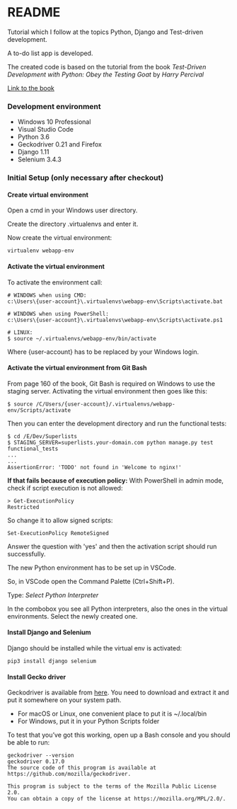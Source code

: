 # README

Tutorial which I follow at the topics Python, Django and Test-driven 
development.

A to-do list app is developed.

The created code is based on the tutorial from the book *Test-Driven 
Development with Python: Obey the Testing Goat* by *Harry Percival*

[Link to the book](http://www.obeythetestinggoat.com/ "Obey the Testing Goat!")




### Development environment

* Windows 10 Professional
* Visual Studio Code
* Python 3.6
* Geckodriver 0.21 and Firefox
* Django 1.11
* Selenium 3.4.3


### Initial Setup (only necessary after checkout)
#### Create virtual environment

Open a cmd in your Windows user directory.

Create the directory .virtualenvs and enter it.

Now create the virtual environment:

    virtualenv webapp-env


#### Activate the virtual environment
To activate the environment call:
    
    # WINDOWS when using CMD:
    c:\Users\{user-account}\.virtualenvs\webapp-env\Scripts\activate.bat

    # WINDOWS when using PowerShell:
    c:\Users\{user-account}\.virtualenvs\webapp-env\Scripts\activate.ps1

    # LINUX:
    $ source ~/.virtualenvs/webapp-env/bin/activate

Where {user-account} has to be replaced by your Windows login.

#### Activate the virtual environment from Git Bash

From page 160 of the book, Git Bash is required on Windows to use the
staging server. Activating the  virtual environment then goes like this:

    $ source /C/Users/{user-account}/.virtualenvs/webapp-env/Scripts/activate

Then you can enter the development directory and run the functional
tests:

    $ cd /E/Dev/Superlists
    $ STAGING_SERVER=superlists.your-domain.com python manage.py test functional_tests
    ...
    ...
    AssertionError: 'TODO' not found in 'Welcome to nginx!'

**If that fails because of execution policy:**
With PowerShell in admin mode, check if script execution is not allowed:

    > Get-ExecutionPolicy
    Restricted

So change it to allow signed scripts:

    Set-ExecutionPolicy RemoteSigned

Answer the question with 'yes' and then the activation script should run successfully.

The new Python environment has to be set up in VSCode.

So, in VSCode open the Command Palette (Ctrl+Shift+P).

Type: *Select Python Interpreter*

In the combobox you see all Python interpreters, also the ones in the
virtual environments. Select the newly created one.

#### Install Django and Selenium

Django should be installed while the virtual env is activated:

    pip3 install django selenium

#### Install Gecko driver

Geckodriver is available from
[here](https://github.com/mozilla/geckodriver/releases). You need to
download and extract it and put it somewhere on your system path. 

- For macOS or Linux, one convenient place to put it is ~/.local/bin
- For Windows, put it in your Python Scripts folder 

To test that you’ve got this working, open up a Bash console and you should be able to run:

    geckodriver --version 
    geckodriver 0.17.0 
    The source code of this program is available at 
    https://github.com/mozilla/geckodriver. 
    
    This program is subject to the terms of the Mozilla Public License 2.0. 
    You can obtain a copy of the license at https://mozilla.org/MPL/2.0/.


